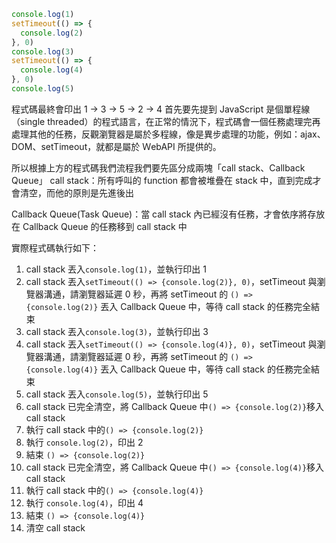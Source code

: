 ```js
console.log(1)
setTimeout(() => {
  console.log(2)
}, 0)
console.log(3)
setTimeout(() => {
  console.log(4)
}, 0)
console.log(5)
```

程式碼最終會印出 1 -> 3 -> 5 -> 2 -> 4
首先要先提到 JavaScript 是個單程線（single threaded）的程式語言，在正常的情況下，程式碼會一個任務處理完再處理其他的任務，反觀瀏覽器是屬於多程線，像是異步處理的功能，例如：ajax、DOM、setTimeout，就都是屬於 ＷebAPI 所提供的。

所以根據上方的程式碼我們流程我們要先區分成兩塊「call stack、Callback Queue」
call stack：所有呼叫的 function 都會被堆疊在 stack 中，直到完成才會清空，而他的原則是先進後出

Callback Queue(Task Queue)：當 call stack 內已經沒有任務，才會依序將存放在 Callback Queue 的任務移到 call stack 中

實際程式碼執行如下：
1. call stack 丟入`console.log(1)`，並執行印出 1
2. call stack 丟入`setTimeout(() => {console.log(2)}, 0)`，setTimeout 與瀏覽器溝通，請瀏覽器延遲 0 秒，再將 setTimeout 的 `() => {console.log(2)}` 丟入 Callback Queue 中，等待 call stack 的任務完全結束
3. call stack 丟入`console.log(3)`，並執行印出 3
4. call stack 丟入`setTimeout(() => {console.log(4)}, 0)`，setTimeout 與瀏覽器溝通，請瀏覽器延遲 0 秒，再將 setTimeout 的 `() => {console.log(4)}` 丟入 Callback Queue 中，等待 call stack 的任務完全結束
5. call stack 丟入`console.log(5)`，並執行印出 5
6. call stack 已完全清空，將 Callback Queue 中`() => {console.log(2)}`移入 call stack 
7. 執行 call stack 中的`() => {console.log(2)}`
8. 執行 `console.log(2)`，印出 2
9. 結束 `() => {console.log(2)}`
10. call stack 已完全清空，將 Callback Queue 中`() => {console.log(4)}`移入 call stack 
7. 執行 call stack 中的`() => {console.log(4)}`
8. 執行 `console.log(4)`，印出 4
11. 結束 `() => {console.log(4)}`
12. 清空 call stack